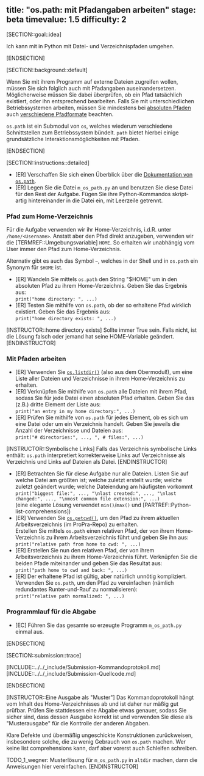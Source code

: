 title: "os.path: mit Pfadangaben arbeiten"
stage: beta
timevalue: 1.5
difficulty: 2
---

[SECTION::goal::idea]

Ich kann mit in Python mit Datei- und Verzeichnispfaden umgehen.

[ENDSECTION]

[SECTION::background::default]

Wenn Sie mit ihrem Programm auf externe Dateien zugreifen wollen, müssen Sie sich folglich auch 
mit Pfadangaben auseinandersetzen. Möglicherweise müssen Sie dabei überprüfen, ob ein Pfad 
tatsächlich existiert, oder ihn entsprechend bearbeiten. Falls Sie mit unterschiedlichen 
Betriebssystemen arbeiten, müssen Sie mindestens bei 
[absoluten Pfaden](https://www.redhat.com/sysadmin/linux-path-absolute-relative) 
auch 
[verschiedene Pfadformate](https://stackoverflow.com/a/62328554/2810305) 
beachten.

`os.path` ist ein Submodul von `os`, welches wiederum verschiedene Schnittstellen zum 
Betriebssystem bündelt. `path` bietet hierbei einige grundsätzliche Interaktionsmöglichkeiten 
mit Pfaden.

[ENDSECTION]

[SECTION::instructions::detailed]

- [ER] Verschaffen Sie sich einen Überblick über die
  [Dokumentation von `os.path`](https://docs.python.org/3/library/os.path.html).
- [ER] Legen Sie die Datei `m_os_path.py` an und benutzen Sie diese Datei für den Rest der 
  Aufgabe. Fügen Sie ihre Python-Kommandos skript-artig hintereinander in die Datei ein, mit 
  Leerzeile getrennt.


### Pfad zum Home-Verzeichnis

Für die Aufgabe verwenden wir ihr Home-Verzeichnis, i.d.R. unter `/home/<Username>`. 
Anstatt aber den Pfad direkt anzugeben, verwenden wir die [TERMREF::Umgebungsvariable] `HOME`. 
So erhalten wir unabhängig vom User immer den Pfad zum Home-Verzeichnis.

Alternativ gibt es auch das Symbol `~`, welches in der Shell und in `os.path` 
ein Synonym für `$HOME` ist.

- [ER] Wandeln Sie mittels `os.path` den String "$HOME" um in den absoluten Pfad zu ihrem Home-Verzeichnis.
  Geben Sie das Ergebnis aus:    
  `print("home directory: ", ...)`
- [ER] Testen Sie mithilfe von `os.path`, ob der so erhaltene Pfad wirklich existiert. 
  Geben Sie das Ergebnis aus:    
  `print("home directory exists: ", ...)`

[INSTRUCTOR::home directory exists]
Sollte immer True sein. Falls nicht, ist die Lösung falsch oder jemand hat seine HOME-Variable geändert.
[ENDINSTRUCTOR]


### Mit Pfaden arbeiten

- [ER] Verwenden Sie [`os.listdir()`](https://docs.python.org/3/library/os.html#os.listdir) (also aus dem Obermodul!), um 
  eine Liste aller Dateien und Verzeichnisse in ihrem Home-Verzeichnis zu erhalten.
- [ER] Verknüpfen Sie mithilfe von `os.path` alle Dateien mit ihrem Pfad, sodass Sie für jede Datei
  einen absoluten Pfad erhalten. Geben Sie das (z.B.) dritte Element der Liste aus:  
  `print("an entry in my home directory:", ...)`
- [ER] Prüfen Sie mithilfe von `os.path` für jedes Element, ob es sich um eine Datei oder um ein 
  Verzeichnis handelt. Geben Sie jeweils die Anzahl der Verzeichnisse und Dateien aus:  
  `print("# directories:", ..., ", # files:", ...)`

[INSTRUCTOR::Symbolische Links]
Falls das Verzeichnis symbolische Links enthält: `os.path` interpretiert korrekterweise
Links auf Verzeichnisse als Verzeichnis und Links auf Dateien als Datei.
[ENDINSTRUCTOR]

- [ER] Betrachten Sie für diese Aufgabe nur alle Dateien. Listen Sie auf
  welche Datei am größten ist; welche zuletzt erstellt wurde; welche zuletzt geändert wurde;
  welche Dateiendung am häufigsten vorkommt  
  `print("biggest file:", ..., "\nlast created:", ..., "\nlast changed:", ..., "\nmost common file extension:", ...)`    
  (eine elegante Lösung verwendet `min()`/`max()` und [PARTREF::Python-list-comprehensions])
- [ER] Verwenden Sie [`os.getcwd()`](https://docs.python.org/3/library/os.html#os.getcwd), um 
  den Pfad zu ihrem aktuellen Arbeitsverzeichnis (im ProPra-Repo) zu erhalten.  
  Erstellen Sie mittels `os.path` einen relativen Pfad, der von ihrem Home-Verzeichnis zu ihrem Arbeitsverzeichnis 
  führt und geben Sie ihn aus:  
  `print("relative path from home to cwd: ", ...)`
- [ER] Erstellen Sie nun den relativen Pfad, der von ihrem Arbeitsverzeichnis zu ihrem 
  Home-Verzeichnis führt. Verknüpfen Sie die beiden Pfade miteinander und geben Sie das Resultat aus:  
  `print("path home to cwd and back: ", ...)`
- [ER] Der erhaltene Pfad ist gültig, aber natürlich unnötig kompliziert. Verwenden Sie 
  `os.path`, um den Pfad zu vereinfachen (nämlich redundantes Runter-und-Rauf zu normalisieren):  
  `print("relative path normalized: ", ...)`


### Programmlauf für die Abgabe

- [EC] Führen Sie das gesamte so erzeugte Programm `m_os_path.py` einmal aus.

[ENDSECTION]

[SECTION::submission::trace]

[INCLUDE::../../_include/Submission-Kommandoprotokoll.md]
[INCLUDE::../../_include/Submission-Quellcode.md]

[ENDSECTION]

[INSTRUCTOR::Eine Ausgabe als "Muster"]
Das Kommandoprotokoll hängt vom Inhalt des Home-Verzeichnisses ab und ist daher nur 
mäßig gut prüfbar.
Prüfen Sie stattdessen eine Abgabe etwas genauer, sodass Sie sicher sind, dass dessen Ausgabe 
korrekt ist und verwenden Sie diese als "Musterausgabe" für die Kontrolle der anderen Abgaben.

Klare Defekte und übermäßig ungeschickte Konstruktionen zurückweisen, insbesondere solche, 
die zu wenig Gebrauch von `os.path` machen.
Wer keine list comprehensions kann, darf aber vorerst auch Schleifen schreiben.

TODO_1_wegner: Musterlösung für `m_os_path.py` in `altdir` machen, dann die Anweisungen hier vereinfachen.
[ENDINSTRUCTOR]
